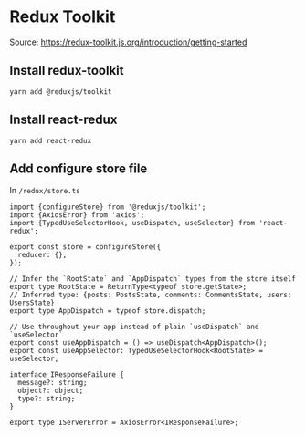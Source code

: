 # Redux Toolkit

Source: https://redux-toolkit.js.org/introduction/getting-started

## Install redux-toolkit

`yarn add @reduxjs/toolkit`

## Install react-redux

`yarn add react-redux`

## Add configure store file

In `/redux/store.ts`

```
import {configureStore} from '@reduxjs/toolkit';
import {AxiosError} from 'axios';
import {TypedUseSelectorHook, useDispatch, useSelector} from 'react-redux';

export const store = configureStore({
  reducer: {},
});

// Infer the `RootState` and `AppDispatch` types from the store itself
export type RootState = ReturnType<typeof store.getState>;
// Inferred type: {posts: PostsState, comments: CommentsState, users: UsersState}
export type AppDispatch = typeof store.dispatch;

// Use throughout your app instead of plain `useDispatch` and `useSelector`
export const useAppDispatch = () => useDispatch<AppDispatch>();
export const useAppSelector: TypedUseSelectorHook<RootState> = useSelector;

interface IResponseFailure {
  message?: string;
  object?: object;
  type?: string;
}

export type IServerError = AxiosError<IResponseFailure>;
```
